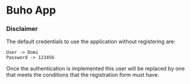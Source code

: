 # Buho App

### Disclaimer
The default credentials to use the application without registering are:

    User -> Domi
    Password -> 123456

Once the authentication is implemented this user will be replaced by one that meets the conditions that the registration form must have.